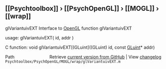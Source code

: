 ## [[Psychtoolbox]] &#8250; [[PsychOpenGL]] &#8250; [[MOGL]] &#8250; [[wrap]]

glVariantuivEXT  Interface to [OpenGL](OpenGL) function glVariantuivEXT  
  
usage:  glVariantuivEXT( id, addr )  
  
C function:  void glVariantuivEXT[(GLuint]((GLuint) id, const [GLuint](GLuint)\* addr)  




<div class="code_header" style="text-align:right;">
  <span style="float:left;">Path&nbsp;&nbsp;</span> <span class="counter">Retrieve <a href=
  "https://raw.github.com/Psychtoolbox-3/Psychtoolbox-3/beta/Psychtoolbox/PsychOpenGL/MOGL/wrap/glVariantuivEXT.m">current version from GitHub</a> | View <a href=
  "https://github.com/Psychtoolbox-3/Psychtoolbox-3/commits/beta/Psychtoolbox/PsychOpenGL/MOGL/wrap/glVariantuivEXT.m">changelog</a></span>
</div>
<div class="code">
  <code>Psychtoolbox/PsychOpenGL/MOGL/wrap/glVariantuivEXT.m</code>
</div>

